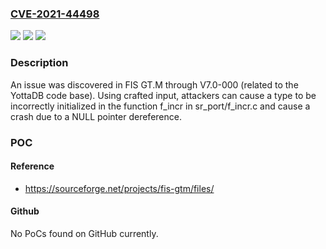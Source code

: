 ### [CVE-2021-44498](https://cve.mitre.org/cgi-bin/cvename.cgi?name=CVE-2021-44498)
![](https://img.shields.io/static/v1?label=Product&message=n%2Fa&color=blue)
![](https://img.shields.io/static/v1?label=Version&message=n%2Fa&color=blue)
![](https://img.shields.io/static/v1?label=Vulnerability&message=n%2Fa&color=brighgreen)

### Description

An issue was discovered in FIS GT.M through V7.0-000 (related to the YottaDB code base). Using crafted input, attackers can cause a type to be incorrectly initialized in the function f_incr in sr_port/f_incr.c and cause a crash due to a NULL pointer dereference.

### POC

#### Reference
- https://sourceforge.net/projects/fis-gtm/files/

#### Github
No PoCs found on GitHub currently.

